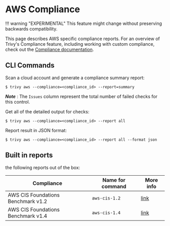 # AWS Compliance

!!! warning "EXPERIMENTAL"
    This feature might change without preserving backwards compatibility.

This page describes AWS specific compliance reports. For an overview of Trivy's Compliance feature, including working with custom compliance, check out the [Compliance documentation](../../compliance/compliance.md).


## CLI Commands

Scan a cloud account and generate a compliance summary report:

```
$ trivy aws --compliance=<compliance_id> --report=summary
```

***Note*** : The `Issues` column represent the total number of failed checks for this control.


Get all of the detailed output for checks:

```
$ trivy aws --compliance=<compliance_id> --report all
```

Report result in JSON format:

```
$ trivy aws --compliance=<compliance_id> --report all --format json
```

## Built in reports

the following reports out of the box:

| Compliance | Name for command | More info
--- | --- | ---
AWS CIS Foundations Benchmark v1.2 | `aws-cis-1.2` | [link](https://d0.awsstatic.com/whitepapers/compliance/AWS_CIS_Foundations_Benchmark.pdf)
AWS CIS Foundations Benchmark v1.4 | `aws-cis-1.4` | [link](https://docs.aws.amazon.com/securityhub/latest/userguide/securityhub-cis-controls-1.4.0.html)
